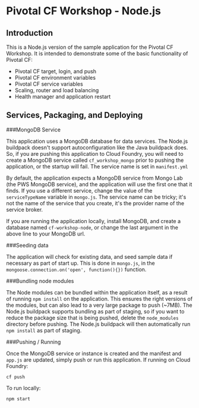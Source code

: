 Pivotal CF Workshop - Node.js
================================

Introduction
------------

This is a Node.js version of the sample application for the Pivotal CF Workshop.
It is intended to demonstrate some of the basic functionality of Pivotal
CF:

 * Pivotal CF target, login, and push
 * Pivotal CF environment variables
 * Pivotal CF service variables
 * Scaling, router and load balancing
 * Health manager and application restart

Services, Packaging, and Deploying
----------------------------------

###MongoDB Service

This application uses a MongoDB database for data services.  The Node.js buildpack doesn't support autoconfiguration like the Java buildpack does.  So, if you are pushing
this application to Cloud Foundry, you will need to create a MongoDB service called 
`cf_workshop_mongo` prior to pushing the application, or the startup will fail.  The 
service name is set in `manifest.yml`

By default, the application expects a MongoDB service from Mongo Lab (the PWS MongoDB 
service), and the application will use the first one that it finds.  If you use a 
different service, change the value of the `serviceTypeName` variable in `mongo.js`.  The service name can be tricky; it's not the name of the service that you create, it's 
the provider name of the service broker.

If you are running the application locally, install MongoDB, and create a database named
`cf-workshop-node`, or change the last argument in the above line to your MongoDB url.

###Seeding data

The application will check for existing data, and seed sample data if necessary as part of start up.  This is done in `mongo.js`, in the `mongoose.connection.on('open', function(){})` function.

###Bundling node modules

The Node modules can be bundled within the application itself, as a result of running `npm install` on the application.  This ensures the right versions of the modules, but can also lead to a very large package to push (~7MB).  The Node.js buildpack supports bundling as part of staging, so if you want to reduce the package size that is being pushed, delete the `node_modules` directory before pushing.  The Node.js buildpack will then automatically run `npm install` as part of staging.

###Pushing / Running

Once the MongoDB service or instance is created and the manifest and `app.js` are updated, simply push or run this application.  If running on Cloud Foundry:

    cf push

To run locally:

    npm start
